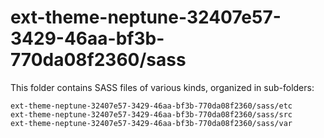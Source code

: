 # ext-theme-neptune-32407e57-3429-46aa-bf3b-770da08f2360/sass

This folder contains SASS files of various kinds, organized in sub-folders:

    ext-theme-neptune-32407e57-3429-46aa-bf3b-770da08f2360/sass/etc
    ext-theme-neptune-32407e57-3429-46aa-bf3b-770da08f2360/sass/src
    ext-theme-neptune-32407e57-3429-46aa-bf3b-770da08f2360/sass/var
